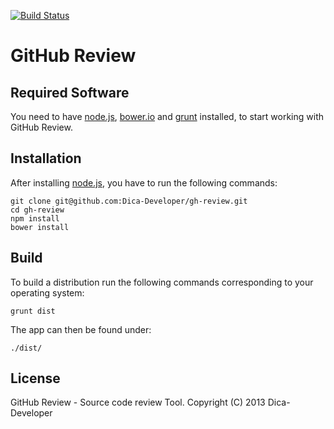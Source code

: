 [![Build Status](https://travis-ci.org/Dica-Developer/gh-review.png?branch=master)](https://travis-ci.org/Dica-Developer/gh-review)
# GitHub Review #


## Required Software ##

You need to have [node.js](http://nodejs.org/ "Node.js"), [bower.io](http://bower.io/) and [grunt](http://gruntjs.com/) installed, to start working with GitHub Review.

## Installation ##

After installing [node.js](http://nodejs.org/ "Node.js"), you have to run the following commands:

    git clone git@github.com:Dica-Developer/gh-review.git
    cd gh-review
    npm install
    bower install

## Build ##

To build a distribution run the following commands corresponding to your operating system:

    grunt dist

The app can then be found under:

    ./dist/

## License ##

GitHub Review - Source code review Tool.
Copyright (C) 2013  Dica-Developer
